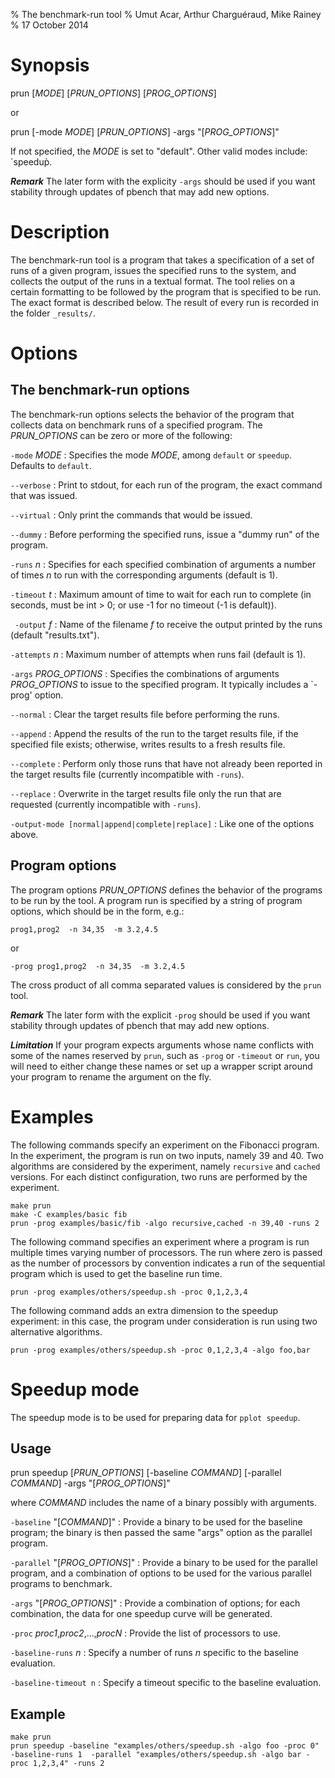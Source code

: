 % The benchmark-run tool
% Umut Acar, Arthur Charguéraud, Mike Rainey
% 17 October 2014

Synopsis
========

prun [*MODE*] [*PRUN_OPTIONS*] [*PROG_OPTIONS*]

or

prun [-mode *MODE*] [*PRUN_OPTIONS*] -args "[*PROG_OPTIONS*]"


If not specified, the *MODE* is set to "default". Other valid
modes include: `speedup̀.

***Remark*** The later form with the explicity `-args` should be used if 
you want stability through updates of pbench that may add new options.

Description
===========

The benchmark-run tool is a program that takes a specification of a
set of runs of a given program, issues the specified runs to the
system, and collects the output of the runs in a textual format. The
tool relies on a certain formatting to be followed by the program that
is specified to be run. The exact format is described below. The
result of every run is recorded in the folder `_results/`.

Options
=======

The benchmark-run options
-------------------------

The benchmark-run options selects the behavior of the program that
collects data on benchmark runs of a specified program. The
*PRUN_OPTIONS* can be zero or more of the following:

`-mode` *MODE*
:    Specifies the mode *MODE*, among `default` or `speedup`. Defaults to `default`.

`--verbose`
:    Print to stdout, for each run of the program, the exact command that was issued.

`--virtual`
:    Only print the commands that would be issued.

`--dummy`
:    Before performing the specified runs, issue a "dummy run" of the program.

`-runs` *n*
:    Specifies for each specified combination of arguments a number of times *n* to
     run with the corresponding arguments (default is 1).

`-timeout` *t*
:    Maximum amount of time to wait for each run to complete (in seconds,
     must be int > 0; or use -1 for no timeout (-1 is default)).

` -output` *f*
:    Name of the filename *f* to receive the output printed by the runs
     (default "results.txt").

`-attempts` *n*
:    Maximum number of attempts when runs fail (default is 1).

`-args` *PROG_OPTIONS*
:    Specifies the combinations of arguments *PROG_OPTIONS* to issue to the
     specified program. It typically includes a `-prog' option.

`--normal`
:    Clear the target results file before performing the runs.

`--append`
:    Append the results of the run to the target results file, if the specified
     file exists; otherwise, writes results to a fresh results file.

`--complete`
:    Perform only those runs that have not already been reported in the target 
     results file (currently incompatible with `-runs`).

`--replace`
:    Overwrite in the target results file only the run that are requested
     (currently incompatible with `-runs`).

`-output-mode [normal|append|complete|replace]`
:    Like one of the options above.

Program options
---------------

The program options *PRUN_OPTIONS* defines the behavior of the programs to 
be run by the tool. A program run is specified by a string of program options,
which should be in the form, e.g.:

    prog1,prog2  -n 34,35  -m 3.2,4.5

or

    -prog prog1,prog2  -n 34,35  -m 3.2,4.5

The cross product of all comma separated values is considered by the
`prun` tool.

***Remark*** The later form with the explicit `-prog` should be used if 
you want stability through updates of pbench that may add new options.

***Limitation*** If your program expects arguments whose name conflicts
with some of the names reserved by `prun`, such as `-prog` or `-timeout`
or `run`, you will need to either change these names or set up a wrapper
script around your program to rename the argument on the fly.


Examples
========

The following commands specify an experiment on the Fibonacci
program. In the experiment, the program is run on two inputs, namely
39 and 40. Two algorithms are considered by the experiment, namely
`recursive` and `cached` versions. For each distinct configuration,
two runs are performed by the experiment.

    make prun
    make -C examples/basic fib
    prun -prog examples/basic/fib -algo recursive,cached -n 39,40 -runs 2

The following command specifies an experiment where a program is run
multiple times varying number of processors. The run where zero is
passed as the number of processors by convention indicates a run of
the sequential program which is used to get the baseline run time.

    prun -prog examples/others/speedup.sh -proc 0,1,2,3,4

The following command adds an extra dimension to the speedup
experiment: in this case, the program under consideration is run using
two alternative algorithms.

    prun -prog examples/others/speedup.sh -proc 0,1,2,3,4 -algo foo,bar


Speedup mode
============

The speedup mode is to be used for preparing data for `pplot speedup`.

Usage
-----

prun speedup [*PRUN_OPTIONS*] [-baseline *COMMAND*] [-parallel *COMMAND*] -args "[*PROG_OPTIONS*]"

where *COMMAND* includes the name of a binary possibly with arguments.

`-baseline` "[*COMMAND*]"
:    Provide a binary to be used for the baseline program; the binary
     is then passed the same "args" option as the parallel program.

`-parallel` "[*PROG_OPTIONS*]"
:    Provide a binary to be used for the parallel program, and a combination
     of options to be used for the various parallel programs to benchmark.

`-args` "[*PROG_OPTIONS*]"
:    Provide a combination of options; for each combination, the data for
     one speedup curve will be generated.

`-proc` *proc1*,*proc2*,...,*procN*
:    Provide the list of processors to use.

`-baseline-runs` *n*
:    Specify a number of runs *n* specific to the baseline evaluation.

`-baseline-timeout n`
:    Specify a timeout specific to the baseline evaluation.


Example
-------

    make prun
    prun speedup -baseline "examples/others/speedup.sh -algo foo -proc 0" -baseline-runs 1  -parallel "examples/others/speedup.sh -algo bar -proc 1,2,3,4" -runs 2 


